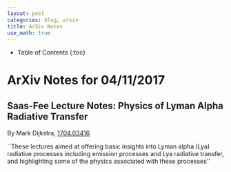 ```yaml
---
layout: post
categories: blog, arxiv
title: ArXiv Notes
use_math: true
---
```


* Table of Contents
{:toc}


# ArXiv Notes for 04/11/2017


## Saas-Fee Lecture Notes: Physics of Lyman Alpha Radiative Transfer

By Mark Dijkstra, [1704.03416](https://arxiv.org/abs/1704.03416)

``These lectures aimed at offering basic insights into Lyman alpha (Lya) radiative processes including emission processes and Lya radiative transfer, and highlighting some of the physics associated with these processes''
